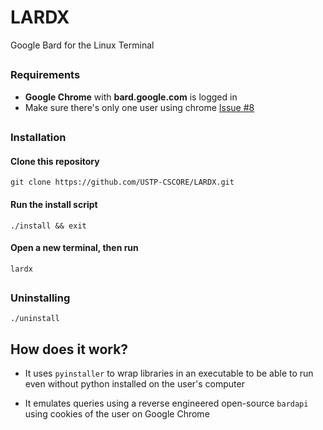# LARDX
Google Bard for the Linux Terminal

<h2 align="center"></h2>

### Requirements
- **Google Chrome** with **bard.google.com** is logged in
- Make sure there's only one user using chrome [Issue #8](https://github.com/USTP-CSCORE/LARDX/issues/8)

<h2 align="center"></h2>

### Installation

#### Clone this repository
```
git clone https://github.com/USTP-CSCORE/LARDX.git
```

#### Run the install script
```
./install && exit
```

#### Open a new terminal, then run
```
lardx
```

<h2 align="center"></h2>

### Uninstalling
```
./uninstall
```

## How does it work?
- It uses `pyinstaller` to wrap libraries in an executable to be able to run even without python installed on the user's computer

- It emulates queries using a reverse engineered open-source `bardapi` using cookies of the user on Google Chrome
